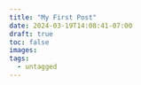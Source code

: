 ```yaml
---
title: "My First Post"
date: 2024-03-19T14:08:41-07:00
draft: true 
toc: false
images:
tags:
  - untagged
---
```


